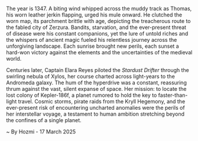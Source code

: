 
The year is 1347.  A biting wind whipped across the muddy track as Thomas, his worn leather jerkin flapping, urged his mule onward.  He clutched the worn map, its parchment brittle with age, depicting the treacherous route to the fabled city of Zerzura.  Bandits, starvation, and the ever-present threat of disease were his constant companions, yet the lure of untold riches and the whispers of ancient magic fueled his relentless journey across the unforgiving landscape.  Each sunrise brought new perils, each sunset a hard-won victory against the elements and the uncertainties of the medieval world.


Centuries later, Captain Elara Reyes piloted the *Stardust Drifter* through the swirling nebula of Xylos, her course charted across light-years to the Andromeda galaxy.  The hum of the hyperdrive was a constant, reassuring thrum against the vast, silent expanse of space.  Her mission: to locate the lost colony of Kepler-186f, a planet rumored to hold the key to faster-than-light travel.  Cosmic storms, pirate raids from the Kryll Hegemony, and the ever-present risk of encountering uncharted anomalies were the perils of her interstellar voyage, a testament to human ambition stretching beyond the confines of a single planet.

~ By Hozmi - 17 March 2025
